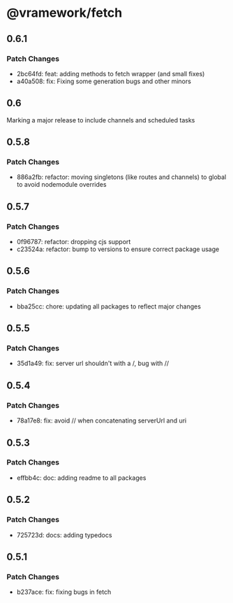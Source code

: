 # @vramework/fetch

## 0.6.1

### Patch Changes

- 2bc64fd: feat: adding methods to fetch wrapper (and small fixes)
- a40a508: fix: Fixing some generation bugs and other minors

## 0.6

Marking a major release to include channels and scheduled tasks

## 0.5.8

### Patch Changes

- 886a2fb: refactor: moving singletons (like routes and channels) to global to avoid nodemodule overrides

## 0.5.7

### Patch Changes

- 0f96787: refactor: dropping cjs support
- c23524a: refactor: bump to versions to ensure correct package usage

## 0.5.6

### Patch Changes

- bba25cc: chore: updating all packages to reflect major changes

## 0.5.5

### Patch Changes

- 35d1a49: fix: server url shouldn't with a /, bug with //

## 0.5.4

### Patch Changes

- 78a17e8: fix: avoid // when concatenating serverUrl and uri

## 0.5.3

### Patch Changes

- effbb4c: doc: adding readme to all packages

## 0.5.2

### Patch Changes

- 725723d: docs: adding typedocs

## 0.5.1

### Patch Changes

- b237ace: fix: fixing bugs in fetch

